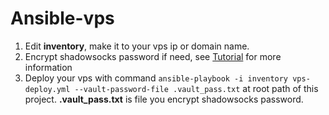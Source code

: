 # Ansible-vps

1. Edit **inventory**, make it to your vps ip or domain name.
2. Encrypt shadowsocks password if need, see [Tutorial](https://gist.github.com/jarrekk/f4661e666d9f5472878e964b3d200b72) for more information
3. Deploy your vps with command `ansible-playbook -i inventory vps-deploy.yml --vault-password-file .vault_pass.txt` at root path of this project. **.vault_pass.txt** is file you encrypt shadowsocks password.
